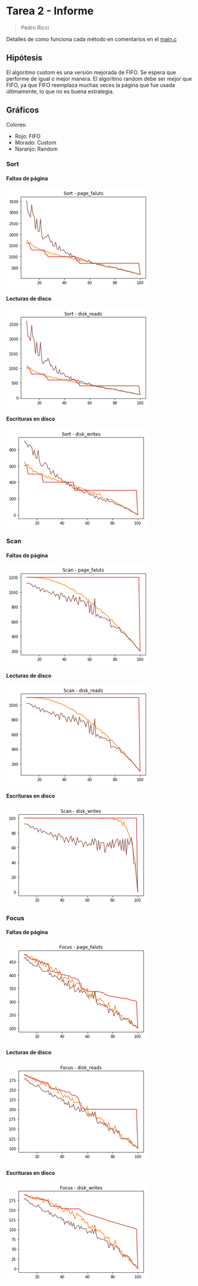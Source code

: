 # Tarea 2 - Informe
> Pedro Ricci

Detalles de como funciona cada método en comentarios en el [main.c](main.c)
## Hipótesis
El algoritmo custom es una versión mejorada de FIFO.
Se espera que performe de igual o mejor manera. 
El algoritmo random debe ser mejor que FIFO, ya que FIFO reemplaza muchas veces la página que fue usada últimamente, lo que no es buena estrategia.
## Gráficos
Colores: 
- Rojo: FIFO
- Morado: Custom
- Naranjo: Random

### Sort
#### Faltas de página
![](graphs/sort-pf.png)
#### Lecturas de disco
![](graphs/sort_dr.png)
#### Escrituras en disco
![](graphs/sort_dw.png)


### Scan
#### Faltas de página
![](graphs/scan_pf.png)
#### Lecturas de disco
![](graphs/scan_dr.png)
#### Escrituras en disco
![](graphs/scan_dw.png)

### Focus
#### Faltas de página
![](graphs/focus_pf.png)
#### Lecturas de disco
![](graphs/focus_dr.png)
#### Escrituras en disco
![](graphs/focus_dw.png)
